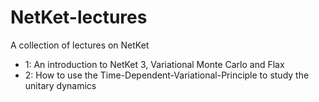 # NetKet-lectures

A collection of lectures on NetKet

 - 1: An introduction to NetKet 3, Variational Monte Carlo and Flax
 - 2: How to use the Time-Dependent-Variational-Principle to study the unitary dynamics